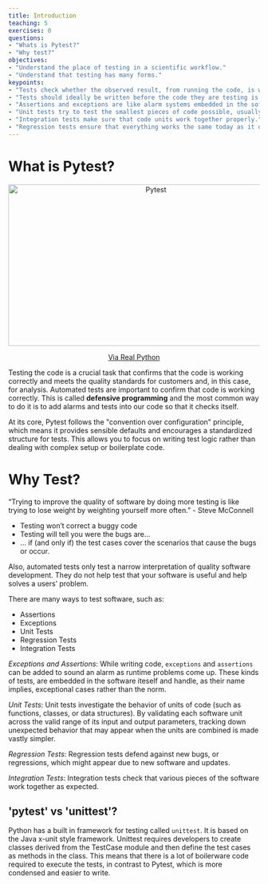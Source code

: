 ```yaml
---
title: Introduction
teaching: 5
exercises: 0
questions:
- "Whats is Pytest?"
- "Why test?"
objectives:
- "Understand the place of testing in a scientific workflow."
- "Understand that testing has many forms."
keypoints:
- "Tests check whether the observed result, from running the code, is what was expected ahead of time."
- "Tests should ideally be written before the code they are testing is written, however some tests must be written after the code is written."
- "Assertions and exceptions are like alarm systems embedded in the software, guarding against exceptional bahavior."
- "Unit tests try to test the smallest pieces of code possible, usually functions and methods."
- "Integration tests make sure that code units work together properly."
- "Regression tests ensure that everything works the same today as it did yesterday."
---
```


# What is Pytest?

<center><img src="https://realpython.com/cdn-cgi/image/width=1920,format=auto/https://files.realpython.com/media/Intermediate-Advanced-PyTest-Features_Watermarked.43fb169e7121.jpg" alt="Pytest" style="width:576px;height:324px;"><p><a href="https://realpython.com/pytest-python-testing/">Via Real Python</a></p></center>

Testing the code is a crucial task that confirms that the code is working correctly and meets the quality standards for customers and, in this case, for analysis. Automated tests are important to confirm that code is working correctly. This is called **defensive programming** and the most common way to do it is to add alarms and tests into our code so that it checks itself.

At its core, Pytest follows the "convention over configuration" principle, which means it provides sensible defaults and encourages a standardized structure for tests. This allows you to focus on writing test logic rather than dealing with complex setup or boilerplate code.

# Why Test?

“Trying to improve the quality of software by doing more testing is like trying to lose weight by weighting yourself more often.” - Steve McConnell

- Testing won’t correct a buggy code
- Testing will tell you were the bugs are…
- … if (and only if) the test cases cover the scenarios that cause the bugs or occur.

Also, automated tests only test a narrow interpretation of quality software development. They do not help test that your software is useful and help solves a users’ problem.

There are many ways to test software, such as:

- Assertions
- Exceptions
- Unit Tests
- Regression Tests
- Integration Tests

*Exceptions and Assertions*: While writing code, `exceptions` and `assertions` 
can be added to sound an alarm as runtime problems come up. These kinds of 
tests, are embedded in the software iteself and handle, as their name implies, 
exceptional cases rather than the norm. 

*Unit Tests*: Unit tests investigate the behavior of units of code (such as
functions, classes, or data structures). By validating each software unit
across the valid range of its input and output parameters, tracking down
unexpected behavior that may appear when the units are combined is made vastly
simpler.

*Regression Tests*: Regression tests defend against new bugs, or regressions,
which might appear due to new software and updates. 

*Integration Tests*: Integration tests check that various pieces of the
software work together as expected. 

## 'pytest' vs 'unittest'?

Python has a built in framework for testing called ``unittest``. It is based on the Java x-unit style framework. Unittest requires developers to create classes derived from the TestCase module and then define the test cases as methods in the class. This means that there is a lot of boilerware code required to execute the tests, in contrast to Pytest, which is more condensed and easier to write.